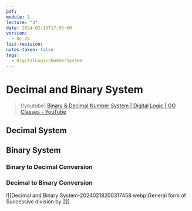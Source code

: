 ```yaml
---
pdf: 
module: 1
lecture: "3"
date: 2024-02-18T17:05:00
version:
  - DL-24
last-revision: 
notes-taken: false
tags:
  - DigitalLogic/NumberSystem
---
```

# Decimal and Binary System
> [!youtube] 
> [Binary & Decimal Number System | Digital Logic | GO Classes - YouTube](https://www.youtube.com/watch?v=Isd4j1djAeA)


## Decimal System


## Binary System

### Binary to Decimal Conversion

### Decimal to Binary Conversion

![[Decimal and Binary System-20240218200317458.webp|General form of Successive division by 2]]

